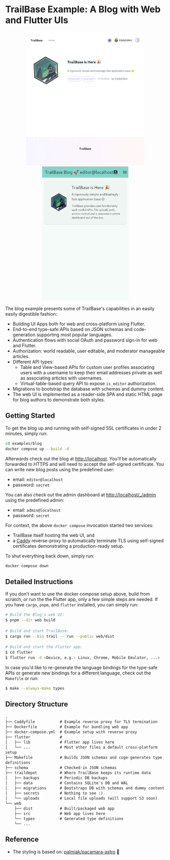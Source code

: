 # TrailBase Example: A Blog with Web and Flutter UIs

<p align="center">
  <picture align="center">
    <img
      height="420"
      src="screenshots/screenshot_web.png"
      alt="Screenshot Web"
    />
  </picture>

  <picture align="center">
    <img
      height="420"
      src="screenshots/screenshot_flutter.png"
      alt="Screenshot Flutter"
    />
  </picture>
</p>

The blog example presents some of TrailBase's capabilities in an easily easily
digestible fashion:

* Building UI Apps both for web and cross-platform using Flutter.
* End-to-end type-safe APIs based on JSON schemas and code-generation
  supporting most popular languages.
* Authentication flows with social OAuth and password sign-in for web and Flutter.
* Authorization: world readable, user editable, and moderator manageable articles.
* Different API types:
  * Table and View-based APIs for custom user profiles associating users with a
    username to keep their email addresses private as well as associating
    articles with usernames.
  * Virtual-table-based query API to expose `is_editor` authorization.
* Migrations to bootstrap the database with schemas and dummy content.
* The web UI is implemented as a reader-side SPA and static HTML page for blog
  authors to demonstrate both styles.

## Getting Started

To get the blog up and running with self-signed SSL certificates in under 2
minutes, simply run:

```bash
cd examples/blog
docker compose up --build -d
```

Afterwards check out the blog at [http://localhost](http://localhost). You'll
be automatically forwarded to HTTPS and will need to accept the self-signed
certificate.
You can write new blog posts using the predefined user:

  * email: `editor@localhost`
  * password: `secret`

You can also check out the admin dashboard at
[http://localhost/_/admin](http://localhost/_/admin) using the predefined
admin:

  * email: `admin@localhost`
  * password: `secret`

For context, the above `docker compose` invocation started two services:

 * TrailBase itself hosting the web UI, and
 * a [Caddy](https://github.com/caddyserver/caddy) reverse-proxy to
   automatically terminate TLS using self-signed certificates demonstrating a
   production-ready setup.

To shut everything back down, simply run:

```bash
docker compose down
```

## Detailed Instructions

If you don't want to use the docker compose setup above, build from scratch, or
run the the Flutter app, only a few simple steps are needed.
If you have `cargo`, `pnpm`, and `flutter` installed, you can simply run:

```bash
# Build the Blog's web UI:
$ pnpm --dir web build

# Build and start TrailBase:
$ cargo run --bin trail -- run --public web/dist

# Build and start the Flutter app:
$ cd flutter
$ flutter run -d <Device, e.g.: Linux, Chrome, Mobile Emulator, ...>
```

In case you'd like to re-generate the language bindings for the type-safe APIs
or generate new bindings for a different language, check out the `Makefile` or
run:

```bash
$ make --always-make types
```

## Directory Structure

```
.
├── Caddyfile           # Example reverse proxy for TLS termination
├── Dockerfile          # Example for bundling web app
├── docker-compose.yml  # Example setup with reverse proxy
├── flutter             #
│   ├── lib             # Flutter app lives here
│   └── ...             # Most other files a default cross-platform setup
├── Makefile            # Builds JSON schemas and coge-generates type definitions
├── schema              # Checked-in JSON schemas
├── traildepot          # Where TrailBase keeps its runtime data
│   ├── backups         # Periodic DB backups
│   ├── data            # Contains SQLite's DB and WAL
│   ├── migrations      # Bootstraps DB with schemas and dummy content
│   ├── secrets         # Nothing to see :)
│   └── uploads         # Local file uploads (will support S3 soon)
└── web
    ├── dist            # Built/packaged web app
    ├── src             # Web app lives here
    └── types           # Generated type definitions
    └── ...
```

## Reference

* The styling is based on: [palmiak/pacamara-astro](https://github.com/palmiak/pacamara-astro) 🙏
